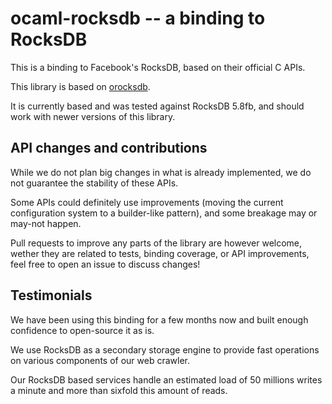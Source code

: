 # ocaml-rocksdb -- a binding to RocksDB

This is a binding to Facebook's RocksDB, based on their official C APIs.

This library is based on [orocksdb](https://github.com/domsj/orocksdb).

It is currently based and was tested against RocksDB 5.8fb, and should work with newer versions of this library.

## API changes and contributions

While we do not plan big changes in what is already implemented, we do not guarantee the stability of these APIs.

Some APIs could definitely use improvements (moving the current configuration system to a builder-like pattern),
and some breakage may or may-not happen.

Pull requests to improve any parts of the library are however welcome, wether they are related to
tests, binding coverage, or API improvements, feel free to open an issue to discuss changes!

## Testimonials

We have been using this binding for a few months now and built enough confidence to open-source it as is.

We use RocksDB as a secondary storage engine to provide fast operations on various components of our web crawler.

Our RocksDB based services handle an estimated load of 50 millions writes a minute and more than sixfold this amount of reads.
